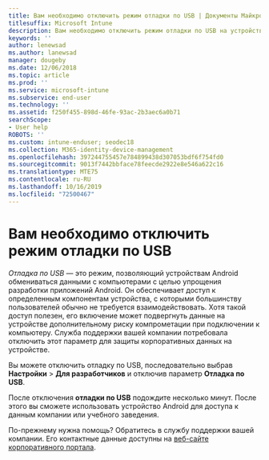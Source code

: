 ```yaml
---
title: Вам необходимо отключить режим отладки по USB | Документы Майкрософт
titlesuffix: Microsoft Intune
description: Вам необходимо отключить режим отладки по USB на устройстве.
keywords: ''
author: lenewsad
ms.author: lanewsad
manager: dougeby
ms.date: 12/06/2018
ms.topic: article
ms.prod: ''
ms.service: microsoft-intune
ms.subservice: end-user
ms.technology: ''
ms.assetid: f250f455-898d-46fe-93ac-2b3aec6a0b71
searchScope:
- User help
ROBOTS: ''
ms.custom: intune-enduser; seodec18
ms.collection: M365-identity-device-management
ms.openlocfilehash: 397244755457e784899438d307053bdf6f754fd0
ms.sourcegitcommit: 9013f7442bbface78feecde2922e8e546a622c16
ms.translationtype: MTE75
ms.contentlocale: ru-RU
ms.lasthandoff: 10/16/2019
ms.locfileid: "72500467"
---
```

# <a name="you-need-to-turn-off-usb-debugging"></a>Вам необходимо отключить режим отладки по USB

_Отладка по USB_ — это режим, позволяющий устройствам Android обмениваться данными с компьютерами с целью упрощения разработки приложений Android. Он обеспечивает доступ к определенным компонентам устройства, с которыми большинству пользователей обычно не требуется взаимодействовать. Хотя такой доступ полезен, его включение может подвергнуть данные на устройстве дополнительному риску компрометации при подключении к компьютеру. Служба поддержки вашей компании потребовала отключить этот параметр для защиты корпоративных данных на устройстве.

Вы можете отключить отладку по USB, последовательно выбрав **Настройки** > **Для разработчиков** и отключив параметр **Отладка по USB**.

После отключения **отладки по USB** подождите несколько минут. После этого вы сможете использовать устройство Android для доступа к данным компании или учебного заведения.

По-прежнему нужна помощь? Обратитесь в службу поддержки вашей компании. Его контактные данные доступны на [веб-сайте корпоративного портала](https://go.microsoft.com/fwlink/?linkid=2010980).
